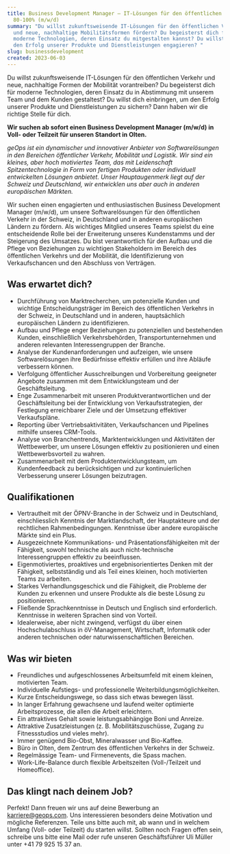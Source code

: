 ```yaml
---
title: Business Development Manager – IT-Lösungen für den öffentlichen Verkehr
  80-100% (m/w/d)
summary: "Du willst zukunftsweisende IT-Lösungen für den öffentlichen Verkehr
  und neue, nachhaltige Mobilitätsformen fördern? Du begeisterst dich für
  moderne Technologien, deren Einsatz du mitgestalten kannst? Du willst dich für
  den Erfolg unserer Produkte und Dienstleistungen engagieren? "
slug: businessdevelopment
created: 2023-06-03
---
```

Du willst zukunftsweisende IT-Lösungen für den öffentlichen Verkehr und neue, nachhaltige Formen der Mobilität vorantreiben? Du begeisterst dich für moderne Technologien, deren Einsatz du in Abstimmung mit unserem Team und dem Kunden gestaltest? Du willst dich einbringen, um den Erfolg unserer Produkte und Dienstleistungen zu sichern? Dann haben wir die richtige Stelle für dich.

**Wir suchen ab sofort einen Business Development Manager (m/w/d) in Voll- oder Teilzeit für unseren Standort in Olten.**

*geOps ist ein dynamischer und innovativer Anbieter von Softwarelösungen in den Bereichen öffentlicher Verkehr, Mobilität und Logistik. Wir sind ein kleines, aber hoch motiviertes Team, das mit Leidenschaft Spitzentechnologie in Form von fertigen Produkten oder individuell entwickelten Lösungen anbietet. Unser Hauptaugenmerk liegt auf der Schweiz und Deutschland, wir entwicklen uns aber auch in anderen europäischen Märkten.*

Wir suchen einen engagierten und enthusiastischen Business Development Manager (m/w/d), um unsere Softwarelösungen für den öffentlichen Verkehr in der Schweiz, in Deutschland und in anderen europäischen Ländern zu fördern. Als wichtiges Mitglied unseres Teams spielst du eine entscheidende Rolle bei der Erweiterung unseres Kundenstamms und der Steigerung des Umsatzes. Du bist verantwortlich für den Aufbau und die Pflege von Beziehungen zu wichtigen Stakeholdern im Bereich des öffentlichen Verkehrs und der Mobilität, die Identifizierung von Verkaufschancen und den Abschluss von Verträgen.

## Was erwartet dich?

* Durchführung von Marktrecherchen, um potenzielle Kunden und wichtige Entscheidungsträger im Bereich des öffentlichen Verkehrs in der Schweiz, in Deutschland und in anderen, hauptsächlich europäischen Ländern zu identifizieren.
* Aufbau und Pflege enger Beziehungen zu potenziellen und bestehenden Kunden, einschließlich Verkehrsbehörden, Transportunternehmen und anderen relevanten Interessengruppen der Branche.
* Analyse der Kundenanforderungen und aufzeigen, wie unsere Softwarelösungen ihre Bedürfnisse effektiv erfüllen und ihre Abläufe verbessern können.
* Verfolgung öffentlicher Ausschreibungen und Vorbereitung geeigneter Angebote zusammen mit dem Entwicklungsteam und der Geschäftsleitung.
* Enge Zusammenarbeit mit unseren Produktverantwortlichen und der Geschäftsleitung bei der Entwicklung von Verkaufsstrategien, der Festlegung erreichbarer Ziele und der Umsetzung effektiver Verkaufspläne.
* Reporting über Vertriebsaktivitäten, Verkaufschancen und Pipelines mithilfe unseres CRM-Tools.
* Analyse von Branchentrends, Marktentwicklungen und Aktivitäten der Wettbewerber, um unsere Lösungen effektiv zu positionieren und einen Wettbewerbsvorteil zu wahren.
* Zusammenarbeit mit dem Produktentwicklungsteam, um Kundenfeedback zu berücksichtigen und zur kontinuierlichen Verbesserung unserer Lösungen beizutragen.

## Qualifikationen

* Vertrautheit mit der ÖPNV-Branche in der Schweiz und in Deutschland, einschliesslich Kenntnis der Marktlandschaft, der Hauptakteure und der rechtlichen Rahmenbedingungen. Kenntnisse über andere europäische Märkte sind ein Plus.
* Ausgezeichnete Kommunikations- und Präsentationsfähigkeiten mit der Fähigkeit, sowohl technische als auch nicht-technische Interessengruppen effektiv zu beeinflussen.
* Eigenmotiviertes, proaktives und ergebnisorientiertes Denken mit der Fähigkeit, selbstständig und als Teil eines kleinen, hoch motivierten Teams zu arbeiten.
* Starkes Verhandlungsgeschick und die Fähigkeit, die Probleme der Kunden zu erkennen und unsere Produkte als die beste Lösung zu positionieren.
* Fließende Sprachkenntnisse in Deutsch und Englisch sind erforderlich. Kenntnisse in weiteren Sprachen sind von Vorteil.
* Idealerweise, aber nicht zwingend, verfügst du über einen Hochschulabschluss in öV-Management, Wirtschaft, Informatik oder anderen technischen oder naturwissenschaftlichen Bereichen. 

## Was wir bieten

* Freundliches und aufgeschlossenes Arbeitsumfeld mit einem kleinen, motivierten Team.
* Individuelle Aufstiegs- und professionelle Weiterbildungsmöglichkeiten.
* Kurze Entscheidungswege, so dass sich etwas bewegen lässt.
* In langer Erfahrung gewachsene und laufend weiter optimierte Arbeitsprozesse, die allen die Arbeit erleichtern.
* Ein attraktives Gehalt sowie leistungsabhängige Boni und Anreize.
* Attraktive Zusatzleistungen (z. B. Mobilitätszuschüsse, Zugang zu Fitnessstudios und vieles mehr).
* Immer genügend Bio-Obst, Mineralwasser und Bio-Kaffee.
* Büro in Olten, dem Zentrum des öffentlichen Verkehrs in der Schweiz.
* Regelmässige Team- und Firmenevents, die Spass machen.
* Work-Life-Balance durch flexible Arbeitszeiten (Voll-/Teilzeit und Homeoffice).

## Das klingt nach deinem Job?

Perfekt! Dann freuen wir uns auf deine Bewerbung an [karriere@geops.com](mailto:karriere@geops.com). Uns interessieren besonders deine Motivation und mögliche Referenzen. Teile uns bitte auch mit, ab wann und in welchem Umfang (Voll- oder Teilzeit) du starten willst. Sollten noch Fragen offen sein, schreibe uns bitte eine Mail oder rufe unseren Geschäftsführer Uli Müller unter +41 79 925 15 37 an.
